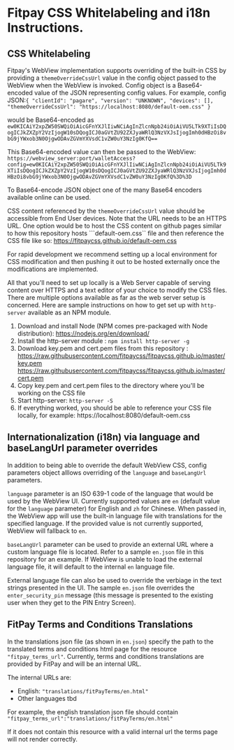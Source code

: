 # Fitpay CSS Whitelabeling and i18n Instructions.

## CSS Whitelabeling
Fitpay's WebView implementation supports overriding of the built-in CSS by providing a ```themeOverrideCssUrl``` value in the config object passed to the WebView when the WebView is invoked. Config object is a Base64-encoded value of the JSON representing config values. For example, config JSON:```{
  "clientId": "pagare",
  "version": "UNKNOWN",
  "devices": [],
  "themeOverrideCssUrl": "https://localhost:8080/default-oem.css"
}``` 

would be Base64-encoded as ```ew0KICAiY2xpZW50SWQiOiAicGFnYXJlIiwNCiAgInZlcnNpb24iOiAiVU5LTk9XTiIsDQogICJkZXZpY2VzIjogW10sDQogICJ0aGVtZU92ZXJyaWRlQ3NzVXJsIjogImh0dHBzOi8vbG9jYWxob3N0OjgwODAvZGVmYXVsdC1vZW0uY3NzIg0KfQ==```

This Base64-encoded value can then be passed to the WebView: ```https://webview_server:port/walletAccess?config=ew0KICAiY2xpZW50SWQiOiAicGFnYXJlIiwNCiAgInZlcnNpb24iOiAiVU5LTk9XTiIsDQogICJkZXZpY2VzIjogW10sDQogICJ0aGVtZU92ZXJyaWRlQ3NzVXJsIjogImh0dHBzOi8vbG9jYWxob3N0OjgwODAvZGVmYXVsdC1vZW0uY3NzIg0KfQ%3D%3D```


To Base64-encode JSON object one of the many Base64 encoders available online can be used.

CSS content referenced by the ```themeOverrideCssUrl``` value should be accessible from End User devices. Note that the URL needs to be an HTTPS URL. One option would be to host the CSS content on github pages similar to how this repository hosts ```default-oem.css`` file and then reference the CSS file like so: https://fitpaycss.github.io/default-oem.css 

For rapid development we recommend setting up a local environment for CSS modification and then pushing it out to be hosted externally once the modifications are implemented. 

All that you'll need to set up locally is a Web Server capable of serving content over HTTPS and a text editor of your choice to modify the CSS files. There are multiple options available as far as the web server setup is concerned. Here are sample instructions on how to get set up with ```http-server``` available as an NPM module.

1. Download and install Node (NPM comes pre-packaged with Node distribution): https://nodejs.org/en/download/
2. Install the http-server module : ```npm install http-server -g```
3. Download key.pem and cert.pem files from this repository : https://raw.githubusercontent.com/fitpaycss/fitpaycss.github.io/master/key.pem https://raw.githubusercontent.com/fitpaycss/fitpaycss.github.io/master/cert.pem
4. Copy key.pem and cert.pem files to the directory where you'll be working on the CSS file
5. Start http-server: ```http-server -S```
6. If everything worked, you should be able to reference your CSS file locally, for example: https://localhost:8080/default-oem.css

## Internationalization (i18n) via language and baseLangUrl parameter overrides
In addition to being able to override the default WebView CSS, config parameters object alllows overriding of the ```language``` and ```baseLangUrl``` parameters. 

```language``` parameter is an ISO 639-1 code of the language that would be used by the WebView UI. Currently supported values are ```en``` (default value for the ```language``` parameter) for English and ```zh``` for Chinese. When passed in, the WebView app will use the built-in language file with translations for the specified language. If the provided value is not currently supported, WebView will fallback to ```en```.

```baseLangUrl``` parameter can be used to provide an external URL where a custom language file is located. Refer to a sample ```en.json``` file in this repository for an example. If WebView is unable to load the external language file, it will default to the internal ```en``` language file. 

External language file can also be used to override the verbiage in the text strings presented in the UI. The sample ```en.json``` file overrides the ```enter_security_pin``` message (this message is presented to the existing user when they get to the PIN Entry Screen).

## FitPay Terms and Conditions Translations
In the translations json file (as shown in ```en.json```) specify the path to the translated terms and conditions html page for the resource ```"fitpay_terms_url"```. Currently, terms and conditions translations are provided by FitPay and will be an internal URL.

The internal URLs are: 
* English: ```"translations/fitPayTerms/en.html"```
 * Other languages tbd

For example, the english translation json file should contain ```"fitpay_terms_url":"translations/fitPayTerms/en.html"```

If it does not contain this resource with a valid internal url the terms page will not render correctly.
